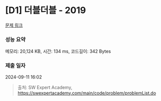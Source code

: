 # [D1] 더블더블 - 2019 

[문제 링크](https://swexpertacademy.com/main/code/problem/problemDetail.do?contestProbId=AV5QDEX6AqwDFAUq) 

### 성능 요약

메모리: 20,124 KB, 시간: 134 ms, 코드길이: 342 Bytes

### 제출 일자

2024-09-11 16:02



> 출처: SW Expert Academy, https://swexpertacademy.com/main/code/problem/problemList.do